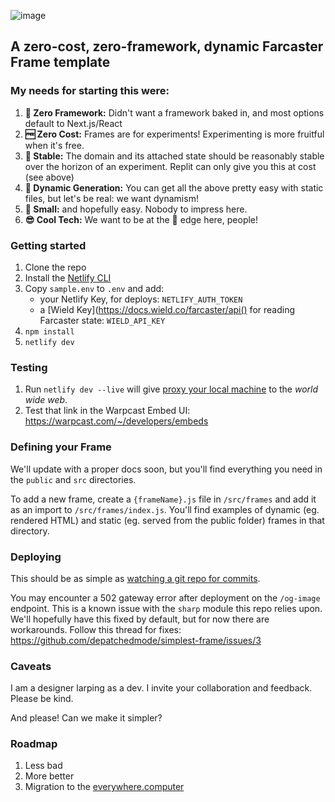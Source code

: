 ![image](https://github.com/depatchedmode/simplest-frame/assets/84613835/3737bb31-1c06-4d8d-abd0-1fdf3e94fc40)
## A zero-cost, zero-framework, dynamic Farcaster Frame template

### My needs for starting this were:
1. **🚱 Zero Framework:** Didn't want a framework baked in, and most options default to Next.js/React
2. **🆓 Zero Cost:** Frames are for experiments! Experimenting is more fruitful when it's free.
3. **🧱 Stable:** The domain and its attached state should be reasonably stable over the horizon of an experiment. Replit can only give you this at cost (see above)
4. **🤸 Dynamic Generation:** You can get all the above pretty easy with static files, but let's be real: we want dynamism!
5. **🤤 Small:** and hopefully easy. Nobody to impress here.
6. **😎 Cool Tech:** We want to be at the 🤬 edge here, people!

### Getting started

1. Clone the repo
2. Install the [Netlify CLI](https://docs.netlify.com/cli/get-started/)
3. Copy `sample.env` to `.env` and add:
   + your Netlify Key, for deploys: `NETLIFY_AUTH_TOKEN`
   + a [Wield Key](https://docs.wield.co/farcaster/api() for reading Farcaster state: `WIELD_API_KEY`
4. `npm install`
5. `netlify dev`

### Testing
1. Run `netlify dev --live` will give [proxy your local machine](https://docs.netlify.com/cli/local-development/#share-a-live-development-server) to the *world* *wide* *web*.
2. Test that link in the Warpcast Embed UI: https://warpcast.com/~/developers/embeds

### Defining your Frame

We'll update with a proper docs soon, but you'll find everything you need in the `public` and `src` directories.

To add a new frame, create a `{frameName}.js` file in `/src/frames` and add it as an import to `/src/frames/index.js`. You'll find examples of dynamic (eg. rendered HTML) and static (eg. served from the public folder) frames in that directory.

### Deploying
This should be as simple as [watching a git repo for commits](https://docs.netlify.com/site-deploys/create-deploys/).

You may encounter a 502 gateway error after deployment on the `/og-image` endpoint. This is a known issue with the `sharp` module this repo relies upon. We'll hopefully have this fixed by default, but for now there are workarounds. Follow this thread for fixes:
https://github.com/depatchedmode/simplest-frame/issues/3

### Caveats
I am a designer larping as a dev. I invite your collaboration and feedback. Please be kind.

And please! Can we make it simpler?

### Roadmap
1. Less bad
2. More better
3. Migration to the [everywhere.computer](https://everywhere.computer)
